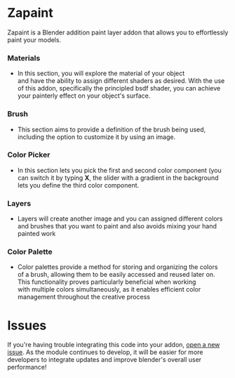 # Zapaint
Zapaint is a Blender addition paint layer addon that allows you to effortlessly paint your models.

### Materials
- In this section, you will explore the material of your object and have the ability to assign different shaders as desired. With the use of this addon, specifically the principled bsdf shader, you can achieve your painterly effect on your object's surface.

### Brush
- This section aims to provide a definition of the brush being used,  including the option to customize it by using an image.
  
### Color Picker
- In this section lets you pick the first and second color component (you can switch it by typing __X__, the slider with a gradient in the background lets you define the third color component.

### Layers
- Layers will create another image and you can assigned different colors and brushes that you want to paint and also avoids mixing your hand painted work

### Color Palette 
- Color palettes provide a method for storing and organizing the colors of a brush, allowing them to be easily accessed and reused later on. This functionality proves particularly beneficial when working with multiple colors simultaneously, as it enables efficient color management throughout the creative process

# Issues

If you're having trouble integrating this code into your addon, [open a new issue](https://github.com/kents00/Zapaint/issues). As the module continues to develop, it will be easier for more developers to integrate updates and improve blender's overall user performance!

